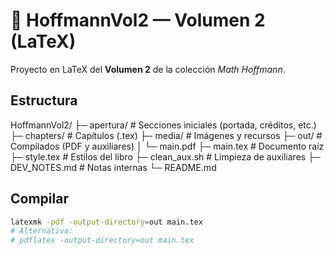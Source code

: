 # 📘 HoffmannVol2 — Volumen 2 (LaTeX)

Proyecto en LaTeX del **Volumen 2** de la colección *Math Hoffmann*.

## Estructura
HoffmannVol2/
├─ apertura/ # Secciones iniciales (portada, créditos, etc.)
├─ chapters/ # Capítulos (.tex)
├─ media/ # Imágenes y recursos
├─ out/ # Compilados (PDF y auxiliares)
│ └─ main.pdf
├─ main.tex # Documento raíz
├─ style.tex # Estilos del libro
├─ clean_aux.sh # Limpieza de auxiliares
├─ DEV_NOTES.md # Notas internas
└─ README.md

## Compilar
```bash
latexmk -pdf -output-directory=out main.tex
# Alternativa:
# pdflatex -output-directory=out main.tex